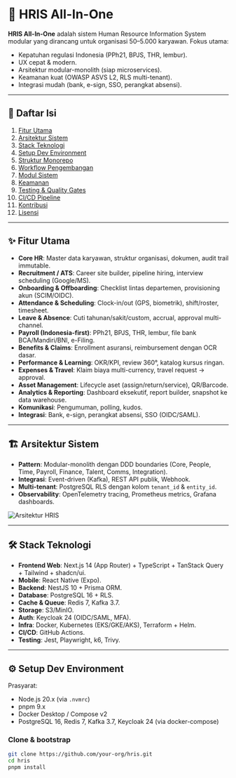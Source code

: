 # 🚀 HRIS All-In-One

**HRIS All-In-One** adalah sistem Human Resource Information System modular yang dirancang untuk organisasi 50–5.000 karyawan. Fokus utama:
- Kepatuhan regulasi Indonesia (PPh21, BPJS, THR, lembur).
- UX cepat & modern.
- Arsitektur modular-monolith (siap microservices).
- Keamanan kuat (OWASP ASVS L2, RLS multi-tenant).
- Integrasi mudah (bank, e-sign, SSO, perangkat absensi).

---

## 📖 Daftar Isi
1. [Fitur Utama](#-fitur-utama)
2. [Arsitektur Sistem](#-arsitektur-sistem)
3. [Stack Teknologi](#-stack-teknologi)
4. [Setup Dev Environment](#-setup-dev-environment)
5. [Struktur Monorepo](#-struktur-monorepo)
6. [Workflow Pengembangan](#-workflow-pengembangan)
7. [Modul Sistem](#-modul-sistem)
8. [Keamanan](#-keamanan)
9. [Testing & Quality Gates](#-testing--quality-gates)
10. [CI/CD Pipeline](#-cicd-pipeline)
11. [Kontribusi](#-kontribusi)
12. [Lisensi](#-lisensi)

---

## ✨ Fitur Utama
- **Core HR**: Master data karyawan, struktur organisasi, dokumen, audit trail immutable.
- **Recruitment / ATS**: Career site builder, pipeline hiring, interview scheduling (Google/MS).
- **Onboarding & Offboarding**: Checklist lintas departemen, provisioning akun (SCIM/OIDC).
- **Attendance & Scheduling**: Clock-in/out (GPS, biometrik), shift/roster, timesheet.
- **Leave & Absence**: Cuti tahunan/sakit/custom, accrual, approval multi-channel.
- **Payroll (Indonesia-first)**: PPh21, BPJS, THR, lembur, file bank BCA/Mandiri/BNI, e-Filing.
- **Benefits & Claims**: Enrollment asuransi, reimbursement dengan OCR dasar.
- **Performance & Learning**: OKR/KPI, review 360°, katalog kursus ringan.
- **Expenses & Travel**: Klaim biaya multi-currency, travel request → approval.
- **Asset Management**: Lifecycle aset (assign/return/service), QR/Barcode.
- **Analytics & Reporting**: Dashboard eksekutif, report builder, snapshot ke data warehouse.
- **Komunikasi**: Pengumuman, polling, kudos.
- **Integrasi**: Bank, e-sign, perangkat absensi, SSO (OIDC/SAML).

---

## 🏗 Arsitektur Sistem
- **Pattern**: Modular-monolith dengan DDD boundaries (Core, People, Time, Payroll, Finance, Talent, Comms, Integration).
- **Integrasi**: Event-driven (Kafka), REST API publik, Webhook.
- **Multi-tenant**: PostgreSQL RLS dengan kolom `tenant_id` & `entity_id`.
- **Observability**: OpenTelemetry tracing, Prometheus metrics, Grafana dashboards.

![Arsitektur HRIS](docs/architecture.png)

---

## 🛠 Stack Teknologi
- **Frontend Web**: Next.js 14 (App Router) + TypeScript + TanStack Query + Tailwind + shadcn/ui.
- **Mobile**: React Native (Expo).
- **Backend**: NestJS 10 + Prisma ORM.
- **Database**: PostgreSQL 16 + RLS.
- **Cache & Queue**: Redis 7, Kafka 3.7.
- **Storage**: S3/MinIO.
- **Auth**: Keycloak 24 (OIDC/SAML, MFA).
- **Infra**: Docker, Kubernetes (EKS/GKE/AKS), Terraform + Helm.
- **CI/CD**: GitHub Actions.
- **Testing**: Jest, Playwright, k6, Trivy.

---

## ⚙️ Setup Dev Environment
Prasyarat:
- Node.js 20.x (via `.nvmrc`)
- pnpm 9.x
- Docker Desktop / Compose v2
- PostgreSQL 16, Redis 7, Kafka 3.7, Keycloak 24 (via docker-compose)

### Clone & bootstrap
```bash
git clone https://github.com/your-org/hris.git
cd hris
pnpm install
